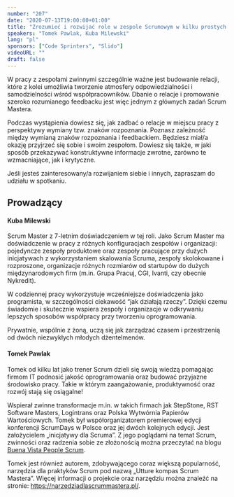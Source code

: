 ```yaml
---
number: "207"
date: "2020-07-13T19:00:00+01:00"
title: "Zrozumieć i rozwijać role w zespole Scrumowym w kilku prostych krokach"
speakers: "Tomek Pawlak, Kuba Milewski"
lang: "pl"
sponsors: ["Code Sprinters", "Slido"]
videoURL: ""
draft: false
---
```


W pracy z zespołami zwinnymi szczególnie ważne jest budowanie relacji, które z kolei umożliwia tworzenie atmosfery odpowiedzialności i samodzielności wśród współpracowników. Dbanie o relacje i promowanie szeroko rozumianego feedbacku jest więc jednym z głównych zadań Scrum Mastera.

Podczas wystąpienia dowiesz się, jak zadbać o relacje w miejscu pracy z perspektywy wymiany tzw. znaków rozpoznania. Poznasz zależność między wymianą znaków rozpoznania i feedbackiem. Będziesz miał/a okazję przyjrzeć się sobie i swoim zespołom. Dowiesz się także, w jaki sposób przekazywać konstruktywne informacje zwrotne, zarówno te wzmacniające, jak i krytyczne.

Jeśli jesteś zainteresowany/a rozwijaniem siebie i innych, zapraszam do udziału w spotkaniu.

## Prowadzący

#### Kuba Milewski

Scrum Master z 7-letnim doświadczeniem w tej roli. Jako Scrum Master ma doświadczenie w pracy z różnych konfiguracjach zespołów i organizacji: pojedyncze zespoły produktowe oraz zespoły pracujące przy dużych inicjatywach z wykorzystaniem skalowania Scruma, zespoły skolokowane i rozproszone, organizacje różnych rozmiarów od startupów do dużych międzynarodowych firm (m.in. Grupa Pracuj, CGI, Ivanti, czy obecnie Nykredit).

W codziennej pracy wykorzystuje wcześniejsze doświadczenia jako programista, w szczególności ciekawość “jak działają rzeczy”. Dzięki czemu świadomie i skutecznie wspiera zespoły i organizacje w odkrywaniu lepszych sposobów współpracy przy tworzeniu oprogramowania.

Prywatnie, wspólnie z żoną, uczą się jak zarządzać czasem i przestrzenią od dwóch niezwykłych młodych dżentelmenów.

#### Tomek Pawlak

Tomek od kilku lat jako trener Scrum dzieli się swoją wiedzą pomagając firmom IT podnosić jakość oprogramowania oraz budować przyjazne środowisko pracy. Takie w którym zaangażowanie, produktywność oraz rozwój stają się osiągalne!

Wspierał zwinne transformacje m.in. w takich firmach jak StepStone, RST Software Masters, Logintrans oraz Polska Wytwórnia Papierów Wartościowych. Tomek był współorganizatorem premierowej edycji konferencji ScrumDays w Polsce oraz jej dwóch kolejnych edycji. Jest założycielem „inicjatywy dla Scruma”. Z jego poglądami na temat Scrum, zwinności oraz radzenia sobie ze złożonością można przeczytać na blogu <a href="http://tomekpawlak.pl/" target="_blank">Buena Vista People Scrum</a>.

Tomek jest również autorem, zdobywającego coraz większą popularność, narzędzia dla praktyków Scrum pod nazwą „Utture kompas Scrum Mastera”. Więcej informacji o projekcie oraz narzędziu można znaleźć na stronie: <a href="https://narzedziadlascrummastera.pl/" target="_blank">https://narzedziadlascrummastera.pl/</a>.
